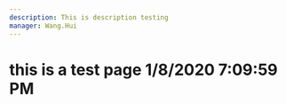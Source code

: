 ```yaml
---
description: This is description testing
manager: Wang.Hui
---
```

# this is a test page 1/8/2020 7:09:59 PM